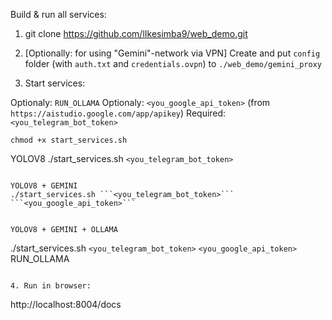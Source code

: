 Build & run all services:

1. git clone https://github.com/lIkesimba9/web_demo.git
2. [Optionally: for using "Gemini"-network via VPN] Create and put ```config``` folder (with ```auth.txt``` and ```credentials.ovpn```) to ```./web_demo/gemini_proxy```

3. Start services:

Optionaly: ```RUN_OLLAMA```
Optionaly: ```<you_google_api_token>``` (from ```https://aistudio.google.com/app/apikey```)
Required: ```<you_telegram_bot_token>```

```
chmod +x start_services.sh
```

YOLOV8
./start_services.sh ```<you_telegram_bot_token>```
```

YOLOV8 + GEMINI
./start_services.sh ```<you_telegram_bot_token>``` ```<you_google_api_token>```


YOLOV8 + GEMINI + OLLAMA
```
./start_services.sh ```<you_telegram_bot_token>``` ```<you_google_api_token>``` RUN_OLLAMA
```

4. Run in browser:
```
http://localhost:8004/docs
```
